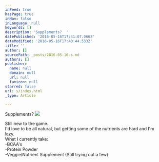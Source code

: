 ```yaml
---
inFeed: true
hasPage: true
inNav: false
inLanguage: null
keywords: []
description: 'Supplements?  '
datePublished: '2016-05-16T17:41:07.066Z'
dateModified: '2016-05-16T17:40:44.533Z'
title: ''
author: []
sourcePath: _posts/2016-05-16-s.md
authors: []
publisher:
  name: null
  domain: null
  url: null
  favicon: null
starred: false
url: s/index.html
_type: Article

---
```

Supplements?
![](https://the-grid-user-content.s3-us-west-2.amazonaws.com/28a19acc-6bfe-45f5-ae71-4a5f708852df.jpg)

Still new to the game.  
I'd love to be all natural, but getting some of the nutrients are hard and I'm lazy.  
What I currently take:  
-BCAA's  
-Protein Powder  
-Veggie/Nutrient Supplement (Still trying out a few)